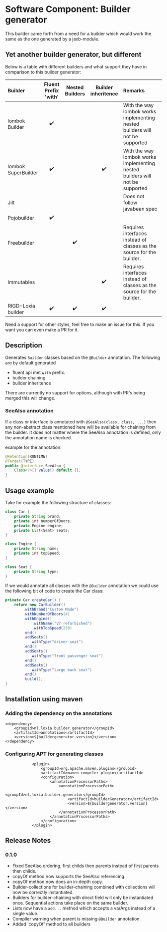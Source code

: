 
# Software Component: Builder generator

This builder came forth from a need for a builder which would work the same as the one generated by a jaxb-module.

## Yet another builder generator, but different
Below is a table with different builders and what support they have in comparison to this builder generator:

| Builder            | Fluent Prefix 'with' | Nested Builders    | Builder inheritence | Remarks |
| :----------------- | :------------------: | :----------------: | :-----------------: | :------ |
| lombok Builder     | :heavy_check_mark:   |                    |                     | With the way lombok works implementing nested builders will not be supported |
| lombok SuperBuilder| :heavy_check_mark:   |                    | :heavy_check_mark:  | With the way lombok works implementing nested builders will not be supported |
| Jilt               |                      |                    |                     | Does not follow javabean spec |
| Pojobuilder        | :heavy_check_mark:   |                    |                     |         |
| Freebuilder        |                      | :heavy_check_mark: |                     | Requires interfaces instead of classes as the source for the builder. |
| Immutables         |                      |                    | :heavy_check_mark:  | Requires interfaces instead of classes as the source for the builder. |
| RIGD-Loxia builder | :heavy_check_mark:   | :heavy_check_mark: | :heavy_check_mark:  |         |

Need a support for other styles, feel free to make an issue for this. If you want you can even make a PR for it.

## Description
Generates `Builder` classes based on the `@Builder` annotation.
The following are by default generated
* fluent api met `with` prefix.
* builder chaining
* builder inheritence

There are currently no support for options, although with PR's being merged this will change.

### SeeAlso annotation
If a class or interface is annotated with `@SeeAlso(class, class, ...)` then any non-abstract class mentioned here will be available for chaining from the builder.
It does not matter where the SeeAlso annotation is defined, only the annotation name is checked.

example for the annotation:
```java
@Retention(RUNTIME)
@Target(TYPE)
public @interface SeeAlso {
    Class<?>[] value() default {};
}
```

## Usage example
Take for example the following structure of classes:
```java
class Car {
    private String brand;
	private int numberOfDoors;
	private Engine engine;
	private List<Seat> seats;
}

class Engine {
	private String name;
	private int topSpeed;
}

class Seat {
	private String type;
}
```

If we would annotate all classes with the `@Builder` annotation we could use the following bit of code to create the Car class:

```java
private Car createCar() {
	return new CarBuilder()
		.withBrand("Custom Made")
		.withNumberOfDoors(4)
		.withEngine()
			.withName("V7 refurbished")
			.withTopSpeed(250)
		.end()
		.addSeats()
			withType("driver seat")
		.end()
		.addSeats()
			withType("front passenger seat")
		.end()
		.addSeats()
			withType("large back seat")
		.end()
		.build();
}
```

## Installation using maven
### Adding the dependency on the annotations
```
<dependency>
    <groupId>nl.loxia.builder.generator</groupId>
    <artifactId>annotations</artifactId>
    <version>${buildergenerator.version}</version>
</dependency>
```
### Configuring APT for generating classes
```
            <plugin>
                <groupId>org.apache.maven.plugins</groupId>
                <artifactId>maven-compiler-plugin</artifactId>
                <configuration>
                    <annotationProcessorPaths>
                        <annotationProcessorPath>
                            <groupId>nl.loxia.builder.generator</groupId>
                            <artifactId>builderGenerator</artifactId>
                            <version>${buildergenerator.version}</version>
                        </annotationProcessorPath>
                    </annotationProcessorPaths>
                </configuration>
            </plugin>
```

## Release Notes
### 0.1.0
* Fixed SeeAlso ordering, first childs then parents instead of first parents then childs.
* copyOf method now supports the SeeAlso referencing.
* copyOf method now does an in-depth copy.
* Builder-collections for builder-chaining combined with collections will now be correctly instantiated.
* Builders for builder-chaining with direct field will only be instantiated once. Sequential actions take place on the same builder.
* Lists now have a `add...` method which accepts a varArgs instead of a single value.
* Compiler warning when parent is missing `@Builder` annotation.
* Added 'copyOf' method to all builders 
